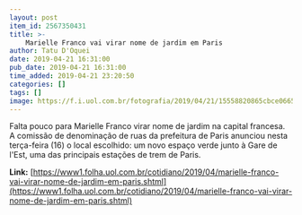 ```yaml
---
layout: post
item_id: 2567350431
title: >-
    Marielle Franco vai virar nome de jardim em Paris
author: Tatu D'Oquei
date: 2019-04-21 16:31:00
pub_date: 2019-04-21 16:31:00
time_added: 2019-04-21 23:20:50
categories: []
tags: []
image: https://f.i.uol.com.br/fotografia/2019/04/21/15558820865cbce06651973_1555882086_3x2_md.jpg
---
```


Falta pouco para Marielle Franco virar nome de jardim na capital francesa. A comissão de denominação de ruas da prefeitura de Paris anunciou nesta terça-feira (16) o local escolhido: um novo espaço verde junto à Gare de l'Est, uma das principais estações de trem de Paris.

**Link:** [https://www1.folha.uol.com.br/cotidiano/2019/04/marielle-franco-vai-virar-nome-de-jardim-em-paris.shtml](https://www1.folha.uol.com.br/cotidiano/2019/04/marielle-franco-vai-virar-nome-de-jardim-em-paris.shtml)

